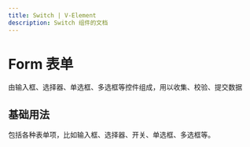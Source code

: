 ```yaml
---
title: Switch | V-Element
description: Switch 组件的文档
---
```


# Form 表单

由输入框、选择器、单选框、多选框等控件组成，用以收集、校验、提交数据

## 基础用法

包括各种表单项，比如输入框、选择器、开关、单选框、多选框等。

<preview path="../demo/Form/Basic.vue" title="基础Form" description="Form 基础用例"></preview>
